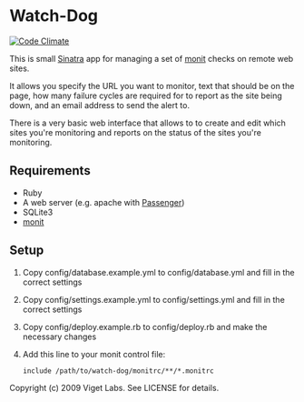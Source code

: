 # Watch-Dog

[![Code Climate](https://codeclimate.com/github/vigetlabs/watch-dog.png)](https://codeclimate.com/github/vigetlabs/watch-dog)

This is small [Sinatra](http://www.sinatrarb.com/) app for managing a set
of [monit](http://mmonit.com/) checks on remote web sites.

It allows you specify the URL you want to monitor, text that should be on the page,
how many failure cycles are required for to report as the site being down, and an email
address to send the alert to.

There is a very basic web interface that allows to to create and edit which sites you're
monitoring and reports on the status of the sites you're monitoring.

## Requirements

* Ruby
* A web server (e.g. apache with [Passenger](http://www.modrails.com/))
* SQLite3
* [monit](http://mmonit.com/)

## Setup

1. Copy config/database.example.yml to config/database.yml and fill in the correct settings
2. Copy config/settings.example.yml to config/settings.yml and fill in the correct settings
3. Copy config/deploy.example.rb to config/deploy.rb and make the necessary changes
4. Add this line to your monit control file:

    `include /path/to/watch-dog/monitrc/**/*.monitrc`


Copyright (c) 2009 Viget Labs. See LICENSE for details.
